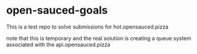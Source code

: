 # open-sauced-goals
This is a test repo to solve submissions for hot.opensauced.pizza

note that this is temporary and the real solution is creating a queue system associated with the api.opensauced.pizza
